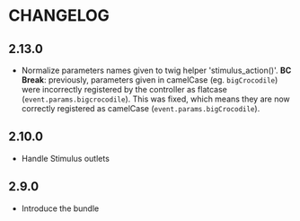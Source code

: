 # CHANGELOG

## 2.13.0

-   Normalize parameters names given to twig helper 'stimulus_action()'.
    **BC Break**: previously, parameters given in camelCase (eg.
    `bigCrocodile`) were incorrectly registered by the controller as
    flatcase (`event.params.bigcrocodile`). This was fixed, which means
    they are now correctly registered as camelCase
    (`event.params.bigCrocodile`).

## 2.10.0

-   Handle Stimulus outlets

## 2.9.0

-   Introduce the bundle
